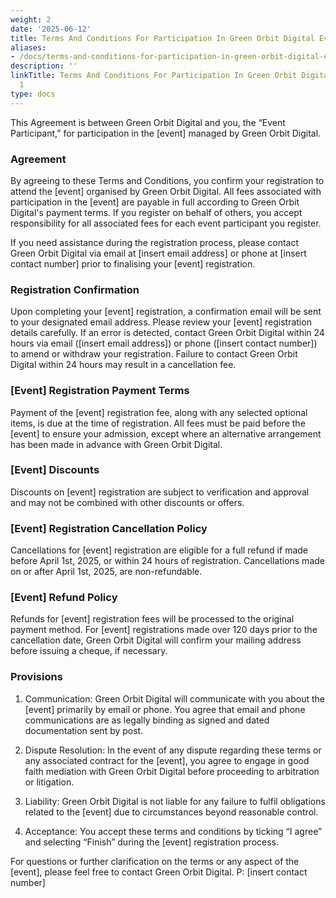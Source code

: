 ```yaml
---
weight: 2
date: '2025-06-12'
title: Terms And Conditions For Participation In Green Orbit Digital Events 1 1
aliases:
- /docs/terms-and-conditions-for-participation-in-green-orbit-digital-events_1_1/
description: ''
linkTitle: Terms And Conditions For Participation In Green Orbit Digital Events 1
  1
type: docs
---
```


<!-- Unsupported block type: divider -->

This Agreement is between Green Orbit Digital and you, the “Event Participant,” for participation in the [event] managed by Green Orbit Digital.

### Agreement

By agreeing to these Terms and Conditions, you confirm your registration to attend the [event] organised by Green Orbit Digital. All fees associated with participation in the [event] are payable in full according to Green Orbit Digital's payment terms. If you register on behalf of others, you accept responsibility for all associated fees for each event participant you register.

If you need assistance during the registration process, please contact Green Orbit Digital via email at [insert email address] or phone at [insert contact number] prior to finalising your [event] registration.

### Registration Confirmation

Upon completing your [event] registration, a confirmation email will be sent to your designated email address. Please review your [event] registration details carefully. If an error is detected, contact Green Orbit Digital within 24 hours via email ([insert email address]) or phone ([insert contact number]) to amend or withdraw your registration. Failure to contact Green Orbit Digital within 24 hours may result in a cancellation fee.

### [Event] Registration Payment Terms

Payment of the [event] registration fee, along with any selected optional items, is due at the time of registration. All fees must be paid before the [event] to ensure your admission, except where an alternative arrangement has been made in advance with Green Orbit Digital.

### [Event] Discounts

Discounts on [event] registration are subject to verification and approval and may not be combined with other discounts or offers.

### [Event] Registration Cancellation Policy

Cancellations for [event] registration are eligible for a full refund if made before April 1st, 2025, or within 24 hours of registration. Cancellations made on or after April 1st, 2025, are non-refundable.

### [Event] Refund Policy

Refunds for [event] registration fees will be processed to the original payment method. For [event] registrations made over 120 days prior to the cancellation date, Green Orbit Digital will confirm your mailing address before issuing a cheque, if necessary.

### Provisions

1. Communication: Green Orbit Digital will communicate with you about the [event] primarily by email or phone. You agree that email and phone communications are as legally binding as signed and dated documentation sent by post.

1. Dispute Resolution: In the event of any dispute regarding these terms or any associated contract for the [event], you agree to engage in good faith mediation with Green Orbit Digital before proceeding to arbitration or litigation.

1. Liability: Green Orbit Digital is not liable for any failure to fulfil obligations related to the [event] due to circumstances beyond reasonable control.

1. Acceptance: You accept these terms and conditions by ticking “I agree” and selecting “Finish” during the [event] registration process.

For questions or further clarification on the terms or any aspect of the [event], please feel free to contact Green Orbit Digital.
P: [insert contact number]